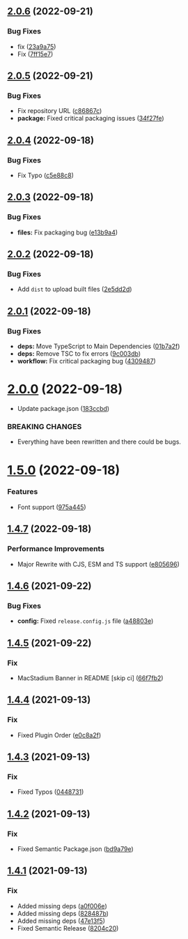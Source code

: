 ## [2.0.6](https://github.com/Zype-Z/ShareImage.js/compare/v2.0.5...v2.0.6) (2022-09-21)


### Bug Fixes

* fix ([23a9a75](https://github.com/Zype-Z/ShareImage.js/commit/23a9a756244cc47c99db79e58579338572cb585b))
* Fix ([7ff15e7](https://github.com/Zype-Z/ShareImage.js/commit/7ff15e7eded0de3f856c1d31c632026a81fc97cd))

## [2.0.5](https://github.com/Zype-Z/ShareImage.js/compare/v2.0.4...v2.0.5) (2022-09-21)


### Bug Fixes

* Fix repository URL ([c86867c](https://github.com/Zype-Z/ShareImage.js/commit/c86867c17004004f3b774037d277ee0c77cb88a2))
* **package:** Fixed critical packaging issues ([34f27fe](https://github.com/Zype-Z/ShareImage.js/commit/34f27fe543eae677266f782978808d498319ec60))

## [2.0.4](https://github.com/Zype-Z/ShareImage.js/compare/v2.0.3...v2.0.4) (2022-09-18)


### Bug Fixes

* Fix Typo ([c5e88c8](https://github.com/Zype-Z/ShareImage.js/commit/c5e88c82d42916a055fcec614bcc0891dac91d36))

## [2.0.3](https://github.com/Zype-Z/ShareImage.js/compare/v2.0.2...v2.0.3) (2022-09-18)


### Bug Fixes

* **files:** Fix packaging bug ([e13b9a4](https://github.com/Zype-Z/ShareImage.js/commit/e13b9a4c5fb24bf25606ed453c55de680ed0fc44))

## [2.0.2](https://github.com/Zype-Z/ShareImage.js/compare/v2.0.1...v2.0.2) (2022-09-18)


### Bug Fixes

* Add `dist` to upload built files ([2e5dd2d](https://github.com/Zype-Z/ShareImage.js/commit/2e5dd2d053e35356d0738dd64f80fbfb8e3d2e00))

## [2.0.1](https://github.com/Zype-Z/ShareImage.js/compare/v2.0.0...v2.0.1) (2022-09-18)


### Bug Fixes

* **deps:** Move TypeScript to Main Dependencies ([01b7a2f](https://github.com/Zype-Z/ShareImage.js/commit/01b7a2f478844def639a061edbc3f4adf286bb22))
* **deps:** Remove TSC to fix errors ([9c003db](https://github.com/Zype-Z/ShareImage.js/commit/9c003dbee64ee0aa3ee134bb3f5131987256afdf))
* **workflow:** Fix critical packaging bug ([4309487](https://github.com/Zype-Z/ShareImage.js/commit/4309487366bda9a53a90b66a41a02f99492859a6))

# [2.0.0](https://github.com/Zype-Z/ShareImage.js/compare/v1.5.0...v2.0.0) (2022-09-18)


* Update package.json ([183ccbd](https://github.com/Zype-Z/ShareImage.js/commit/183ccbd6a3548e3c0e3868a611912be2d708f423))


### BREAKING CHANGES

* Everything have been rewritten and there could be bugs.

# [1.5.0](https://github.com/Zype-Z/ShareImage.js/compare/v1.4.7...v1.5.0) (2022-09-18)


### Features

* Font support ([975a445](https://github.com/Zype-Z/ShareImage.js/commit/975a44547e8c84a03150aa43530770a396d73204))

## [1.4.7](https://github.com/Zype-Z/ShareImage.js/compare/v1.4.6...v1.4.7) (2022-09-18)


### Performance Improvements

* Major Rewrite with CJS, ESM and TS support ([e805696](https://github.com/Zype-Z/ShareImage.js/commit/e805696b70820041e2c8d59b1ee9233f40f2a635))

## [1.4.6](https://github.com/Zype-Z/ShareImage.js/compare/v1.4.5...v1.4.6) (2021-09-22)


### Bug Fixes

* **config:** Fixed `release.config.js` file ([a48803e](https://github.com/Zype-Z/ShareImage.js/commit/a48803e0c3e1dd97c015ceee979266165c9170ea))

## [1.4.5](https://github.com/Zype-Z/ShareImage.js/compare/v1.4.4...v1.4.5) (2021-09-22)


### Fix

* MacStadium Banner in README [skip ci] ([66f7fb2](https://github.com/Zype-Z/ShareImage.js/commit/66f7fb22209f6a73b8020b9d8ab61d4408a80984))

## [1.4.4](https://github.com/Zype-Z/ShareImage.js/compare/v1.4.3...v1.4.4) (2021-09-13)


### Fix

* Fixed Plugin Order ([e0c8a2f](https://github.com/Zype-Z/ShareImage.js/commit/e0c8a2f4bc15fa2c555f8b3c3e5e9f97cc04e33b))

## [1.4.3](https://github.com/Zype-Z/ShareImage.js/compare/v1.4.2...v1.4.3) (2021-09-13)


### Fix

* Fixed Typos ([0448731](https://github.com/Zype-Z/ShareImage.js/commit/0448731c795dfe42497f2369b433f56d165c955a))

## [1.4.2](https://github.com/Zype-Z/ShareImage.js/compare/v1.4.1...v1.4.2) (2021-09-13)


### Fix

* Fixed Semantic Package.json ([bd9a79e](https://github.com/Zype-Z/ShareImage.js/commit/bd9a79e81d26728d9d805db48a7fdb120f5972e0))

## [1.4.1](https://github.com/Zype-Z/ShareImage.js/compare/v1.4.0...v1.4.1) (2021-09-13)


### Fix

* Added missing deps ([a0f006e](https://github.com/Zype-Z/ShareImage.js/commit/a0f006e5c0cf53613caffee3971ee1b7f31cc4c4))
* Added missing deps ([828487b](https://github.com/Zype-Z/ShareImage.js/commit/828487b1e0ad59e75e9dda650598dfcf5664bb62))
* Added missing deps ([47e13f5](https://github.com/Zype-Z/ShareImage.js/commit/47e13f5a83e6acc1f388de3acd5dcb077be5da3c))
* Fixed Semantic Release ([8204c20](https://github.com/Zype-Z/ShareImage.js/commit/8204c20becda3011e5317adddb36edd98c239316))
